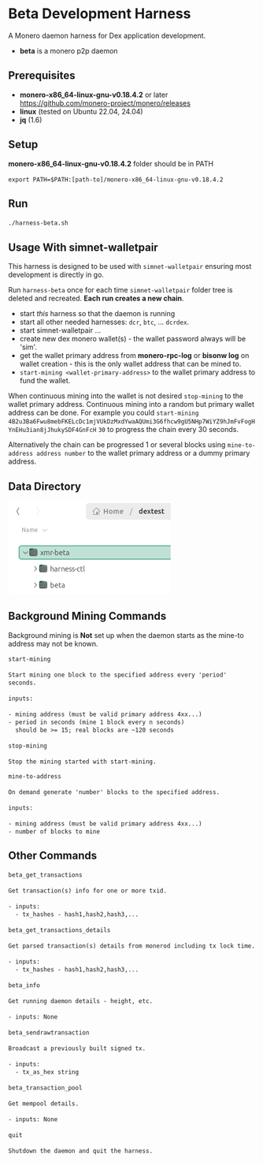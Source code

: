 # Beta Development Harness

A Monero daemon harness for Dex application development.

- **beta** is a monero p2p daemon

## Prerequisites

- **monero-x86_64-linux-gnu-v0.18.4.2** or later <https://github.com/monero-project/monero/releases>
- **linux** (tested on Ubuntu 22.04, 24.04)
- **jq** (1.6)

## Setup

**monero-x86_64-linux-gnu-v0.18.4.2** folder should be in PATH

`export PATH=$PATH:[path-to]/monero-x86_64-linux-gnu-v0.18.4.2`

## Run

`./harness-beta.sh`

## Usage With simnet-walletpair

This harness is designed to be used with `simnet-walletpair` ensuring most development is directly in go.

Run `harness-beta` once for each time `simnet-walletpair` folder tree is deleted and recreated. **Each run creates a new chain**.

- start _this_ harness so that the daemon is running
- start all other needed harnesses: `dcr`, `btc`, ... `dcrdex`.
- start simnet-walletpair ...
- create new dex monero wallet(s) - the wallet password always will be 'sim'.
- get the wallet primary address from **monero-rpc-log** or **bisonw log** on wallet creation - this is the only wallet address that can be mined to.
- `start-mining <wallet-primary-address>` to the wallet primary address to fund the wallet.

When continuous mining into the wallet is not desired `stop-mining` to the wallet primary address. Continuous mining into a random but primary wallet address can be done. For example you could `start-mining` `4B2u3Ba6Fwu8mebFKELcDc1mjVUkDzMxdYwaAQUmi3G6fhcw9gU5NHp7WiYZ9hJmFvFogHYnEHu3ian8jJhukySDF4GnFcH` `30` to progress the chain every 30 seconds.

Alternatively the chain can be progressed 1 or several blocks using `mine-to-address address number` to the wallet primary address or a dummy primary address.

## Data Directory

![alt text](image-beta.png)

## Background Mining Commands

Background mining is **Not** set up when the daemon starts as the mine-to address may not be known.

```text
start-mining

Start mining one block to the specified address every 'period' seconds.

inputs:

- mining address (must be valid primary address 4xx...)
- period in seconds (mine 1 block every n seconds)
  should be >= 15; real blocks are ~120 seconds

stop-mining

Stop the mining started with start-mining.
```

```text
mine-to-address

On demand generate 'number' blocks to the specified address.

inputs:

- mining address (must be valid primary address 4xx...)
- number of blocks to mine
```

## Other Commands

```text
beta_get_transactions

Get transaction(s) info for one or more txid.

- inputs:
  - tx_hashes - hash1,hash2,hash3,...

beta_get_transactions_details

Get parsed transaction(s) details from monerod including tx lock time.

- inputs:
  - tx_hashes - hash1,hash2,hash3,...

beta_info

Get running daemon details - height, etc.

- inputs: None

beta_sendrawtransaction

Broadcast a previously built signed tx.

- inputs:
  - tx_as_hex string

beta_transaction_pool

Get mempool details.

- inputs: None

quit

Shutdown the daemon and quit the harness.
```
